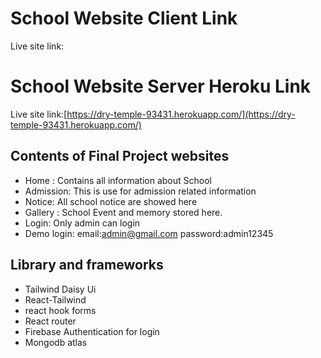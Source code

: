 # School Website Client Link
Live site link:[]()
# School Website Server Heroku Link
Live site link:[https://dry-temple-93431.herokuapp.com/](https://dry-temple-93431.herokuapp.com/)

## Contents of Final Project websites
- Home : Contains all information about School
- Admission: This is use for admission related information 
- Notice: All school notice are showed here
- Gallery : School Event and memory stored here.
- Login: Only admin can login
- Demo login: email:admin@gmail.com password:admin12345

## Library and frameworks
- Tailwind Daisy Ui
- React-Tailwind
- react hook forms
- React router
- Firebase Authentication for login 
- Mongodb atlas
